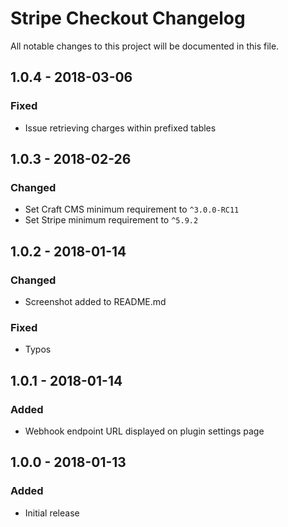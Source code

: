 # Stripe Checkout Changelog

All notable changes to this project will be documented in this file.

## 1.0.4 - 2018-03-06

### Fixed
- Issue retrieving charges within prefixed tables

## 1.0.3 - 2018-02-26

### Changed
- Set Craft CMS minimum requirement to `^3.0.0-RC11`
- Set Stripe minimum requirement to `^5.9.2`

## 1.0.2 - 2018-01-14

### Changed
- Screenshot added to README.md

### Fixed
- Typos

## 1.0.1 - 2018-01-14

### Added
- Webhook endpoint URL displayed on plugin settings page

## 1.0.0 - 2018-01-13

### Added
- Initial release
